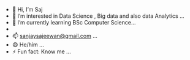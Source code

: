 - 👋 Hi, I’m Saj
- 👀 I’m interested in Data Science , Big data and also data Analytics ...
- 🌱 I’m currently learning BSc Computer Science...
- 
- 📫 sanjaysajeewan@gmail.com ...
- 😄 He/him ...
- ⚡ Fun fact: Know me ...

<!---
SajeewanS05/SajeewanS05 is a ✨ special ✨ repository because its `README.md` (this file) appears on your GitHub profile.
You can click the Preview link to take a look at your changes.
--->

